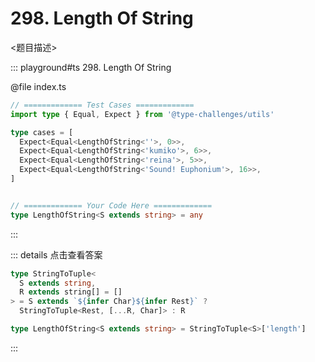 # 298. Length Of String

<题目描述>

::: playground#ts 298. Length Of String

@file index.ts

```ts
// ============= Test Cases =============
import type { Equal, Expect } from '@type-challenges/utils'

type cases = [
  Expect<Equal<LengthOfString<''>, 0>>,
  Expect<Equal<LengthOfString<'kumiko'>, 6>>,
  Expect<Equal<LengthOfString<'reina'>, 5>>,
  Expect<Equal<LengthOfString<'Sound! Euphonium'>, 16>>,
]


// ============= Your Code Here =============
type LengthOfString<S extends string> = any
```

:::

::: details 点击查看答案

```ts
type StringToTuple<
  S extends string,
  R extends string[] = []
> = S extends `${infer Char}${infer Rest}` ?
  StringToTuple<Rest, [...R, Char]> : R

type LengthOfString<S extends string> = StringToTuple<S>['length']
```

:::
